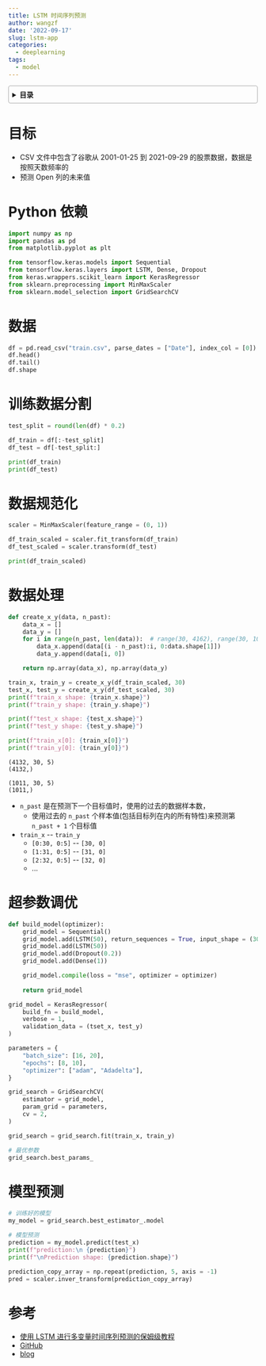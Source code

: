 ```yaml
---
title: LSTM 时间序列预测
author: wangzf
date: '2022-09-17'
slug: lstm-app
categories:
  - deeplearning
tags:
  - model
---
```


<style>
details {
    border: 1px solid #aaa;
    border-radius: 4px;
    padding: .5em .5em 0;
}
summary {
    font-weight: bold;
    margin: -.5em -.5em 0;
    padding: .5em;
}
details[open] {
    padding: .5em;
}
details[open] summary {
    border-bottom: 1px solid #aaa;
    margin-bottom: .5em;
}
img {
    pointer-events: none;
}
</style>

<details><summary>目录</summary><p>

- [目标](#目标)
- [Python 依赖](#python-依赖)
- [数据](#数据)
- [训练数据分割](#训练数据分割)
- [数据规范化](#数据规范化)
- [数据处理](#数据处理)
- [超参数调优](#超参数调优)
- [模型预测](#模型预测)
- [参考](#参考)
</p></details><p></p>

# 目标

* CSV 文件中包含了谷歌从 2001-01-25 到 2021-09-29 的股票数据，数据是按照天数频率的
* 预测 Open 列的未来值

# Python 依赖

```python
import numpy as np
import pandas as pd
from matplotlib.pyplot as plt

from tensorflow.keras.models import Sequential
from tensorflow.keras.layers import LSTM, Dense, Dropout
from keras.wrappers.scikit_learn import KerasRegressor
from sklearn.preprocessing import MinMaxScaler
from sklearn.model_selection import GridSearchCV
```

# 数据

```python
df = pd.read_csv("train.csv", parse_dates = ["Date"], index_col = [0])
df.head()
df.tail()
df.shape
```

# 训练数据分割

```python
test_split = round(len(df) * 0.2)

df_train = df[:-test_split]
df_test = df[-test_split:]

print(df_train)
print(df_test)
```

# 数据规范化

```python
scaler = MinMaxScaler(feature_range = (0, 1))

df_train_scaled = scaler.fit_transform(df_train)
df_test_scaled = scaler.transform(df_test)

print(df_train_scaled)
```

# 数据处理

```python
def create_x_y(data, n_past):
    data_x = []
    data_y = []
    for i in range(n_past, len(data)):  # range(30, 4162), range(30, 1041)
        data_x.append(data[(i - n_past):i, 0:data.shape[1]])
        data_y.append(data[i, 0])

    return np.array(data_x), np.array(data_y)

train_x, train_y = create_x_y(df_train_scaled, 30)
test_x, test_y = create_x_y(df_test_scaled, 30)
print(f"train_x shape: {train_x.shape}")
print(f"train_y shape: {train_y.shape}")

print(f"test_x shape: {test_x.shape}")
print(f"test_y shape: {test_y.shape}")

print(f"train_x[0]: {train_x[0]}")
print(f"train_y[0]: {train_y[0]}")
```

```
(4132, 30, 5)
(4132,)

(1011, 30, 5)
(1011,)
```

* `n_past` 是在预测下一个目标值时，使用的过去的数据样本数，
    - 使用过去的 `n_past` 个样本值(包括目标列在内的所有特性)来预测第 `n_past + 1` 个目标值
* `train_x` -- `train_y`
    - `[0:30, 0:5]` -- `[30, 0]`
    - `[1:31, 0:5]` -- `[31, 0]`
    - `[2:32, 0:5]` -- `[32, 0]` 
    - ...

# 超参数调优

```python
def build_model(optimizer):
    grid_model = Sequential()
    grid_model.add(LSTM(50), return_sequences = True, input_shape = (30, 5))
    grid_model.add(LSTM(50))
    grid_model.add(Dropout(0.2))
    grid_model.add(Dense(1))

    grid_model.compile(loss = "mse", optimizer = optimizer)
    
    return grid_model
```

```python
grid_model = KerasRegressor(
    build_fn = build_model, 
    verbose = 1,
    validation_data = (tset_x, test_y)
)

parameters = {
    "batch_size": [16, 20],
    "epochs": [8, 10],
    "optimizer": ["adam", "Adadelta"],
}

grid_search = GridSearchCV(
    estimator = grid_model,
    param_grid = parameters,
    cv = 2,
)

grid_search = grid_search.fit(train_x, train_y)

# 最优参数
grid_search.best_params_
```

# 模型预测

```python
# 训练好的模型
my_model = grid_search.best_estimator_.model

# 模型预测
prediction = my_model.predict(test_x)
print(f"prediction:\n {prediction}")
print(f"\nPrediction shape: {prediction.shape}")
```

```python
prediction_copy_array = np.repeat(prediction, 5, axis = -1)
pred = scaler.inver_transform(prediction_copy_array)
```

# 参考

* [使用 LSTM 进行多变量时间序列预测的保姆级教程](https://mp.weixin.qq.com/s?__biz=MzU1MjYzNjQwOQ==&mid=2247499754&idx=1&sn=183c8aa1156023a19b061c27a0be8407&chksm=fbfda57ccc8a2c6a60f630b2cd9b2d587d345ea002c8af81b5059154c97398589a6c86e15bfd&scene=132#wechat_redirect)
* [GitHub](https://github.com/sksujan58/Multivariate-time-series-forecasting-using-LSTM)
* [blog](https://cloud.tencent.com/developer/article/1041442)
